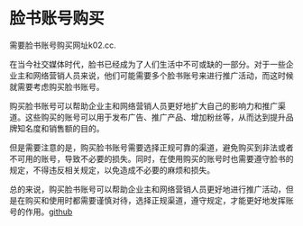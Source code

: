 # 脸书账号购买

需要脸书账号购买网址k02.cc.

在当今社交媒体时代，脸书已经成为了人们生活中不可或缺的一部分。对于一些企业主和网络营销人员来说，他们可能需要多个脸书账号来进行推广活动，而这时候就需要考虑购买脸书账号。

购买脸书账号可以帮助企业主和网络营销人员更好地扩大自己的影响力和推广渠道。这些购买的账号可以用于发布广告、推广产品、增加粉丝等，从而达到提升品牌知名度和销售额的目的。

但是需要注意的是，购买脸书账号需要选择正规可靠的渠道，避免购买到非法或者不可用的账号，导致不必要的损失。同时，在使用购买的账号时也需要遵守脸书的规定，不得违反相关规定，以免造成不必要的麻烦和损失。

总的来说，购买脸书账号可以帮助企业主和网络营销人员更好地进行推广活动，但是在购买和使用时都需要谨慎对待，选择正规渠道，遵守规定，才能更好地发挥账号的作用。[github](https://github.com)